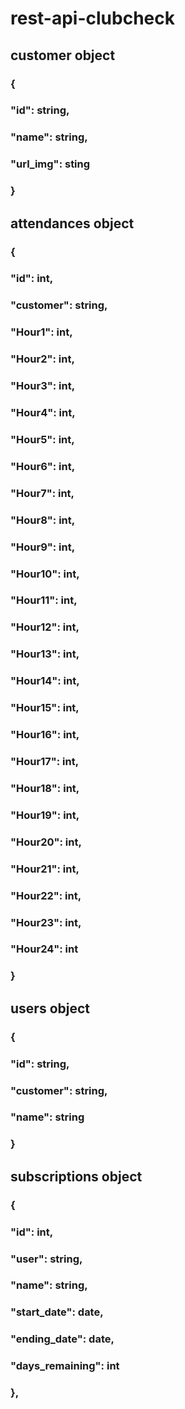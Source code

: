 # rest-api-clubcheck
## customer object
### {

  ### "id": string,
  ### "name": string,
  ### "url_img": sting
   
 ### }
  ## attendances object
### {
   ###   "id": int,
   ###   "customer": string,
   ###   "Hour1": int,
   ###   "Hour2": int,
   ###   "Hour3": int,
   ###   "Hour4": int,
   ###   "Hour5": int,
   ###   "Hour6": int,
   ###   "Hour7": int,
   ###   "Hour8": int,
   ###   "Hour9": int,
  ###  "Hour10": int,
   ### "Hour11": int,
  ### "Hour12": int,
  ### "Hour13": int,
  ###  "Hour14": int,
  ###  "Hour15": int,
  ###  "Hour16": int,
  ###  "Hour17": int,
  ###  "Hour18": int,
  ###  "Hour19": int,
  ###  "Hour20": int,
  ###  "Hour21": int,
  ###  "Hour22": int,
  ###  "Hour23": int,
  ###  "Hour24": int
  ###  }
  ## users object
   ### {
   ###  "id": string,
   ###   "customer": string,
   ###  "name": string
  ###  }
   ## subscriptions object
 ###  {
 ###   "id": int,
 ###   "user": string,
 ###   "name": string,
 ###   "start_date": date,
 ###   "ending_date": date,
 ###   "days_remaining": int
 ### },
